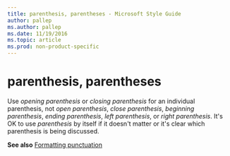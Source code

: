 ```yaml
---
title: parenthesis, parentheses - Microsoft Style Guide
author: pallep
ms.author: pallep
ms.date: 11/19/2016
ms.topic: article
ms.prod: non-product-specific
---
```


# parenthesis, parentheses

Use *opening parenthesis* or *closing parenthesis* for an individual parenthesis, not *open parenthesis*, *close parenthesis*, *beginning parenthesis*, *ending parenthesis*, *left parenthesis*, or *right parenthesis*. It's OK to use *parenthesis* by itself if it doesn't matter or it's clear which parenthesis is being discussed.

**See also** [Formatting punctuation](/style-guide/punctuation/formatting-punctuation)
